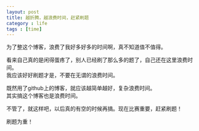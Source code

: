```yaml
---
layout: post
title: 越折腾，越浪费时间，赶紧刷题
category : life 
tags : [time]
---
```


为了整这个博客，浪费了我好多好多的时间啊，真不知道值不值得。  

看来自己真的是闲得蛋疼了，别人已经刷了那么多的题了，自己还在这里浪费时间。    
我应该好好刷题才是，不要在无谓的浪费时间。  

既然用了github上的博客，就应该越简单越好，复杂浪费时间。  
其实搞这个博客也是浪费时间。  

不管了，就这样吧，以后真的有空的时候再搞。现在比赛重要，赶紧刷题！  

刷题为重！  

